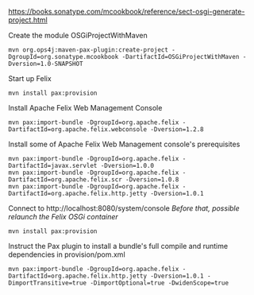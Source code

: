 https://books.sonatype.com/mcookbook/reference/sect-osgi-generate-project.html

Create the module OSGiProjectWithMaven

    mvn org.ops4j:maven-pax-plugin:create-project -DgroupId=org.sonatype.mcookbook -DartifactId=OSGiProjectWithMaven -Dversion=1.0-SNAPSHOT


Start up Felix

    mvn install pax:provision


Install Apache Felix Web Management Console

    mvn pax:import-bundle -DgroupId=org.apache.felix -DartifactId=org.apache.felix.webconsole -Dversion=1.2.8


Install some of Apache Felix Web Management console's prerequisites

    mvn pax:import-bundle -DgroupId=org.apache.felix -DartifactId=javax.servlet -Dversion=1.0.0
    mvn pax:import-bundle -DgroupId=org.apache.felix -DartifactId=org.apache.felix.scr -Dversion=1.0.8
    mvn pax:import-bundle -DgroupId=org.apache.felix -DartifactId=org.apache.felix.http.jetty -Dversion=1.0.1

Connect to http://localhost:8080/system/console
*Before that, possible relaunch the Felix OSGi container*

    mvn install pax:provision


Instruct the Pax plugin to install a bundle's full compile and runtime dependencies in provision/pom.xml

    mvn pax:import-bundle -DgroupId=org.apache.felix -DartifactId=org.apache.felix.http.jetty -Dversion=1.0.1 -DimportTransitive=true -DimportOptional=true -DwidenScope=true